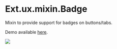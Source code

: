 # Ext.ux.mixin.Badge
Mixin to provide support for badges on buttons/tabs.

Demo available [here](https://fiddle.sencha.com/#fiddle/rcm).

![](https://github.com/whiskeredwonder/Ext.ux.mixin.Badge/blob/gh-pages/resources/images/badge.PNG)